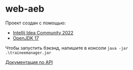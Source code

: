 # web-aeb

Проект создан с помощью:
* [Intellij Idea Community 2022](https://www.jetbrains.com/idea/download/)
* [OpenJDK 17](https://jdk.java.net/archive//)

Чтобы запустить бэкэнд, напишите в консоли ``java -jar .\traineemanager.jar``

[Документация по API](https://github.com/nutunabe/web-aeb/blob/main/APIDOC.md)
